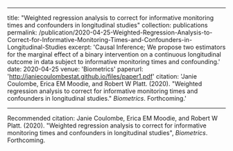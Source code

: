 ---
title: "Weighted regression analysis to correct for informative monitoring times and confounders in longitudinal studies"
collection: publications
permalink: /publication/2020-04-25-Weighted-Regression-Analysis-to-Correct-for-Informative-Monitoring-Times-and-Confounders-in-Longitudinal-Studies
excerpt: 'Causal Inference; We propose two estimators for the marginal effect of a binary intervention on a continuous longitudinal outcome in data subject to informative monitoring times and confounding.'
date: 2020-04-25
venue: 'Biometrics'
paperurl: 'http://janiecoulombestat.github.io/files/paper1.pdf'
citation: 'Janie Coulombe, Erica EM Moodie, and Robert W Platt. (2020). &quot;Weighted regression analysis to correct for informative monitoring times and confounders in longitudinal studies.&quot; <i>Biometrics</i>. Forthcoming.'
 
 ---
 
Recommended citation: Janie Coulombe, Erica EM Moodie, and Robert W Platt. (2020). "Weighted regression analysis to correct for informative monitoring times and confounders in longitudinal studies", <i>Biometrics</i>. Forthcoming.
